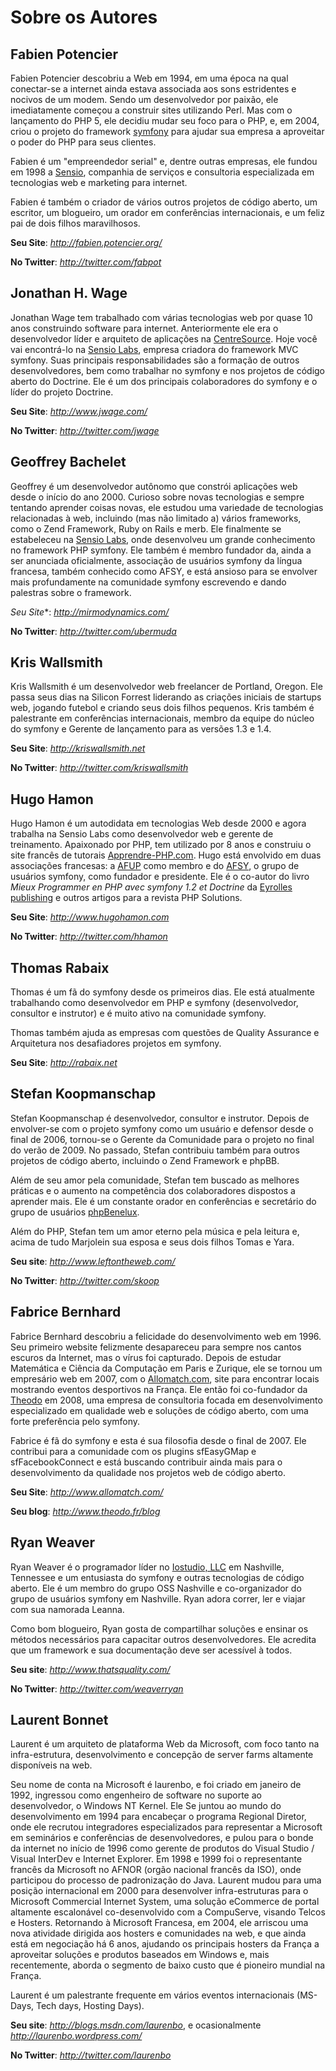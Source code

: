 ﻿Sobre os Autores
=================

Fabien Potencier
----------------

Fabien Potencier descobriu a Web em 1994, em uma época na qual conectar-se a
internet ainda estava associada aos sons estridentes e nocivos de um modem.
Sendo um desenvolvedor por paixão, ele imediatamente começou a construir sites utilizando
Perl. Mas com o lançamento do PHP 5, ele decidiu mudar seu foco para o PHP, e,
em 2004, criou o projeto do framework [symfony](http://www.symfony-project.org/)
para ajudar sua empresa a aproveitar o poder do PHP para seus clientes.

Fabien é um "empreendedor serial" e, dentre outras empresas, ele fundou em 1998 a
[Sensio](http://www.sensio.com/), companhia de serviços e consultoria
especializada em tecnologias web e marketing para internet.

Fabien é também o criador de vários outros projetos de código aberto, um escritor, um
blogueiro, um orador em conferências internacionais, e um feliz pai de dois
filhos maravilhosos.

**Seu Site**: *http://fabien.potencier.org/*

**No Twitter**: *http://twitter.com/fabpot*


Jonathan H. Wage
----------------

Jonathan Wage tem trabalhado com várias tecnologias web por quase 10
anos construindo software para internet. Anteriormente ele era o desenvolvedor líder 
e arquiteto de aplicações na [CentreSource](http://www.centresource.com).
Hoje você vai encontrá-lo na [Sensio Labs](http://www.sensiolabs.com), empresa
criadora do framework MVC symfony. Suas principais responsabilidades são
a formação de outros desenvolvedores, bem como trabalhar no symfony e nos projetos de código aberto do
Doctrine. Ele é um dos principais colaboradores do symfony e o líder do
projeto Doctrine.

**Seu Site**: *http://www.jwage.com/*

**No Twitter**: *http://twitter.com/jwage*


Geoffrey Bachelet
-----------------

Geoffrey é um desenvolvedor autônomo que constrói aplicações web desde o início do ano
2000. Curioso sobre novas tecnologias e sempre tentando aprender coisas novas,
ele estudou uma variedade de tecnologias relacionadas à web, incluindo (mas não limitado a)
vários frameworks, como o Zend Framework, Ruby on Rails e merb. Ele finalmente
se estabeleceu na [Sensio Labs](http://www.sensiolabs.com/), onde desenvolveu um
grande conhecimento no framework PHP symfony. Ele também é membro fundador
da, ainda a ser anunciada oficialmente, associação de usuários symfony da língua francesa,
também conhecido como AFSY, e está ansioso para se envolver mais
profundamente na comunidade symfony escrevendo e dando palestras sobre o framework.

*Seu Site**: *http://mirmodynamics.com/*

**No Twitter**: *http://twitter.com/ubermuda*


Kris Wallsmith
--------------

Kris Wallsmith é um desenvolvedor web freelancer de Portland, Oregon. Ele passa
seus dias na Silicon Forrest liderando as criações iniciais de startups web,
jogando futebol e criando seus dois filhos pequenos. Kris também é palestrante em
conferências internacionais, membro da equipe do núcleo do symfony e Gerente de lançamento
para as versões 1.3 e 1.4.

**Seu Site**: *http://kriswallsmith.net*

**No Twitter**: *http://twitter.com/kriswallsmith*


Hugo Hamon
----------

Hugo Hamon é um autodidata em tecnologias Web desde 2000 e agora
trabalha na Sensio Labs como desenvolvedor web e gerente de treinamento. Apaixonado por 
PHP, tem utilizado por 8 anos e construiu o site francês de tutorais 
[Apprendre-PHP.com](http://www.apprendre-php.com). Hugo está envolvido em duas 
associações francesas: a [AFUP](http://www.afup.org) como membro e do 
[AFSY](http://www.afsy.fr), o grupo de usuários symfony, como fundador e 
presidente. Ele é o co-autor do livro _Mieux Programmer en PHP avec symfony 1.2 et Doctrine_
da [Eyrolles publishing](http://www.editions-eyrolles.com/Livre/9782212124941/symfony) e outros artigos para a revista PHP Solutions.

**Seu Site**: *http://www.hugohamon.com*

**No Twitter**: *http://twitter.com/hhamon*


Thomas Rabaix
-------------

Thomas é um fã do symfony desde os primeiros dias. Ele está atualmente trabalhando como desenvolvedor em PHP e symfony 
(desenvolvedor, consultor e instrutor) e é muito ativo na comunidade symfony.

Thomas também ajuda as empresas com questões de Quality Assurance e Arquitetura
nos desafiadores projetos em symfony.

**Seu Site**: *http://rabaix.net*


Stefan Koopmanschap
-------------------

Stefan Koopmanschap é desenvolvedor, consultor e instrutor. Depois de envolver-se
com o projeto symfony como um usuário e defensor desde o final de 2006, tornou-se
o Gerente da Comunidade para o projeto no final do verão de 2009. No passado,
Stefan contribuiu também para outros projetos de código aberto, incluindo o Zend
Framework e phpBB.

Além de seu amor pela comunidade, Stefan tem buscado as melhores práticas
e o aumento na competência dos colaboradores dispostos a aprender mais. Ele é um constante
orador en conferências e secretário do
grupo de usuários [phpBenelux](http://www.phpbenelux.eu/).

Além do PHP, Stefan tem um amor eterno pela música e pela leitura e, acima de tudo
Marjolein sua esposa e seus dois filhos Tomas e Yara.

**Seu site**: *http://www.leftontheweb.com/*

**No Twitter**: *http://twitter.com/skoop*


Fabrice Bernhard
----------------

Fabrice Bernhard descobriu a felicidade do desenvolvimento web em 1996. Seu primeiro
website felizmente desapareceu para sempre nos cantos escuros da Internet,
mas o vírus foi capturado. Depois de estudar Matemática e Ciência da Computação
em Paris e Zurique, ele se tornou um empresário web em 2007, com o 
[Allomatch.com](http://www.allomatch.com), site para encontrar locais mostrando
eventos desportivos na França. Ele então foi co-fundador da [Theodo](http://www.theodo.fr)
em 2008, uma empresa de consultoria focada em desenvolvimento especializado em qualidade web 
e soluções de código aberto, com uma forte preferência pelo symfony.

Fabrice é fã do symfony e esta é sua filosofia desde o final de 2007. Ele contribui
para a comunidade com os plugins sfEasyGMap e sfFacebookConnect e está 
buscando contribuir ainda mais para o desenvolvimento da qualidade nos projetos web
de código aberto.

**Seu Site**: *http://www.allomatch.com/*

**Seu blog**: *http://www.theodo.fr/blog*


Ryan Weaver
-----------

Ryan Weaver é o programador líder no [Iostudio, LLC](http://www.iostudio.com/)
em Nashville, Tennessee e um entusiasta do symfony e outras tecnologias de
código aberto. Ele é um membro do grupo OSS Nashville e co-organizador
do grupo de usuários symfony em Nashville. Ryan adora correr, ler e viajar
com sua namorada Leanna.

Como bom blogueiro, Ryan gosta de compartilhar soluções e ensinar os métodos necessários
para capacitar outros desenvolvedores. Ele acredita que um framework e sua documentação
deve ser acessível à todos.

**Seu site**: *http://www.thatsquality.com/*

**No Twitter**: *http://twitter.com/weaverryan*


Laurent Bonnet
--------------

Laurent é um arquiteto de plataforma Web da Microsoft, com foco tanto na
infra-estrutura, desenvolvimento e concepção de server farms altamente disponíveis na web.

Seu nome de conta na Microsoft é laurenbo, e foi criado em janeiro de 1992,
ingressou como engenheiro de software no suporte ao desenvolvedor, o Windows NT Kernel. Ele
Se juntou ao mundo do desenvolvimento em 1994 para encabeçar o programa Regional Diretor,
onde ele recrutou integradores especializados para representar a Microsoft em
seminários e conferências de desenvolvedores, e pulou para o bonde da internet no início de 1996
como gerente de produtos do Visual Studio / Visual InterDev e Internet Explorer.
Em 1998 e 1999 foi o representante francês da Microsoft no 
AFNOR (orgão nacional francês da ISO), onde participou do
processo de padronização do Java. Laurent mudou para uma posição internacional em 2000 para
desenvolver infra-estruturas para o Microsoft Commercial Internet System, uma solução eCommerce
de portal altamente escalonável co-desenvolvido com a CompuServe, visando Telcos
e Hosters. Retornando à Microsoft Francesa, em 2004, ele arriscou uma nova atividade
dirigida aos hosters e comunidades na web, e que ainda está em negociação há 6 anos, 
ajudando os principais hosters da França a aproveitar soluções e produtos baseados em Windows
e, mais recentemente, aborda o segmento de baixo custo que é
pioneiro mundial na França.

Laurent é um palestrante frequente em vários eventos internacionais (MS-Days, Tech
days, Hosting Days).

**Seu site**: *http://blogs.msdn.com/laurenbo*, e ocasionalmente *http://laurenbo.wordpress.com/*

**No Twitter**: *http://twitter.com/laurenbo*